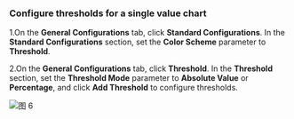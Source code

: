 ### Configure thresholds for a single value chart

1.On the **General Configurations** tab, click **Standard Configurations**. In the **Standard Configurations** section, set the **Color Scheme** parameter to **Threshold**.

2.On the **General Configurations** tab, click **Threshold**. In the **Threshold** section, set the **Threshold Mode** parameter to **Absolute Value** or **Percentage**, and click **Add Threshold** to configure thresholds.

![图 6](/img/src/visulization/statistics/statistics6.png)
